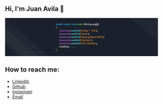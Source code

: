 ## Hi, I'm Juan Avila  👋

![me](banner.png)


## How to reach me:
- [LinkedIn](https://www.linkedin.com/in/juan-manuel-avila-perez-97a62a192/)
- [Github](https://github.com/JuanAvilaOficial)
- [Instagram](https://www.instagram.com/juanavilaoficial/)
- [Email](mailto:JManuelAvilaPerez@gmail.com)

<!--
**JuanAvilaOficial/JuanAvilaOficial** is a ✨ _special_ ✨ repository because its `README.md` (this file) appears on your GitHub profile.

Here are some ideas to get you started:

- 🔭 I’m currently working on ...
- 🌱 I’m currently learning ...
- 👯 I’m looking to collaborate on ...
- 🤔 I’m looking for help with ...
- 💬 Ask me about ...
- 📫 How to reach me: ...
- ⚡ Fun fact: ...
-->
